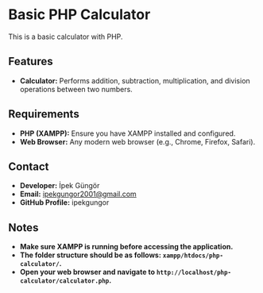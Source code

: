 # Basic PHP Calculator

This is a basic calculator with PHP.

## Features

- **Calculator:** Performs addition, subtraction, multiplication, and division operations between two numbers.

## Requirements

- **PHP (XAMPP):** Ensure you have XAMPP installed and configured.
- **Web Browser:** Any modern web browser (e.g., Chrome, Firefox, Safari).

## Contact
- **Developer:** İpek Güngör
- **Email:** ipekgungor2001@gmail.com
- **GitHub Profile:** ipekgungor

## Notes
- **Make sure XAMPP is running before accessing the application.**
- **The folder structure should be as follows: `xampp/htdocs/php-calculator/`.**
- **Open your web browser and navigate to `http://localhost/php-calculator/calculator.php`.**

